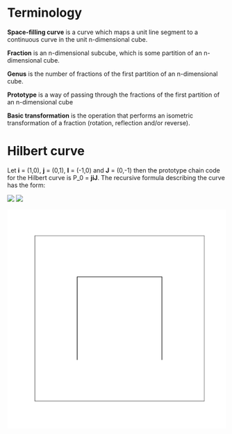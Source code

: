 # Terminology

**Space-filling curve** is a curve which maps a unit line segment to a continuous curve in the unit n-dimensional cube.

**Fraction** is an n-dimensional subcube, which is some partition of an n-dimensional cube.

**Genus** is the number of fractions of the first partition of an n-dimensional cube.

**Prototype** is a way of passing through the fractions of the first partition of an n-dimensional cube

**Basic transformation** is the operation that performs an isometric transformation of a fraction (rotation, reflection and/or reverse).

# Hilbert curve

Let **i** = (1,0), **j** = (0,1), **I** = (-1,0) and **J** = (0,-1) then the prototype chain code for the Hilbert curve is P_0 = **jiJ**. The recursive formula describing the curve has the form:

<img src="https://latex.codecogs.com/gif.latex?O_t=\text { test } t " /> 

<img src="https://latex.codecogs.com/gif.latex?\large&space; P_{n+1} = ji(P_{n}), {\bf j}, ij(P_{n}), {\bf i}, ij(P_{n}), {\bf J}, JI(P_{n}) "/> 

![image](./animation/Hilbert_curve.gif)
